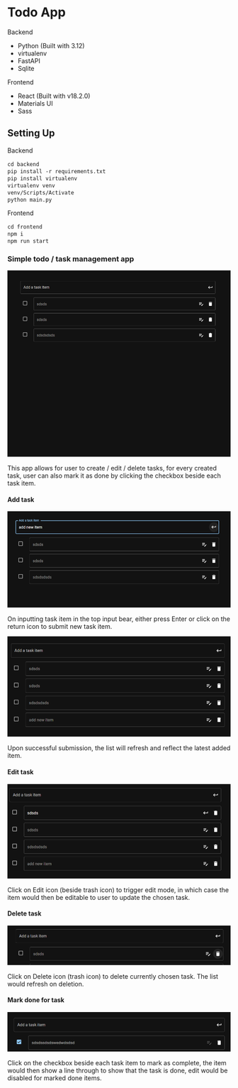# Todo App
Backend
- Python (Built with 3.12)
- virtualenv
- FastAPI
- Sqlite

Frontend
- React (Built with v18.2.0)
- Materials UI
- Sass

## Setting Up

Backend

```
cd backend
pip install -r requirements.txt
pip install virtualenv
virtualenv venv
venv/Scripts/Activate
python main.py 
```

Frontend
```
cd frontend
npm i 
npm run start
```

### Simple todo / task management app

<img src="https://github.com/mirlz/fastapi-react-todo/blob/main/img/app.png" alt="Add Task" ></img>

This app allows for user to create / edit / delete tasks, for every created task, user can also mark it as done by clicking the checkbox beside each task item. 

#### Add task

<img src="https://github.com/mirlz/fastapi-react-todo/blob/main/img/addnewitem.png" alt="Add Task" ></img>

On inputting task item in the top input bear, either press Enter or click on the return icon to submit new task item. 

<img src="https://github.com/mirlz/fastapi-react-todo/blob/main/img/itemadded.png" alt="Added New Task" ></img>

Upon successful submission, the list will refresh and reflect the latest added item. 

#### Edit task

<img src="https://github.com/mirlz/fastapi-react-todo/blob/main/img/edit.png" alt="Edit Task" ></img>

Click on Edit icon (beside trash icon) to trigger edit mode, in which case the item would then be editable to user to update the chosen task. 

#### Delete task

<img src="https://github.com/mirlz/fastapi-react-todo/blob/main/img/deleteitem.png" alt="Delete Task" ></img>

Click on Delete icon (trash icon) to delete currently chosen task. The list would refresh on deletion.

#### Mark done for task

<img src="https://github.com/mirlz/fastapi-react-todo/blob/main/img/markdone.png" alt="Mark Done" ></img>

Click on the checkbox beside each task item to mark as complete, the item would then show a line through to show that the task is done, edit would be disabled for marked done items. 
